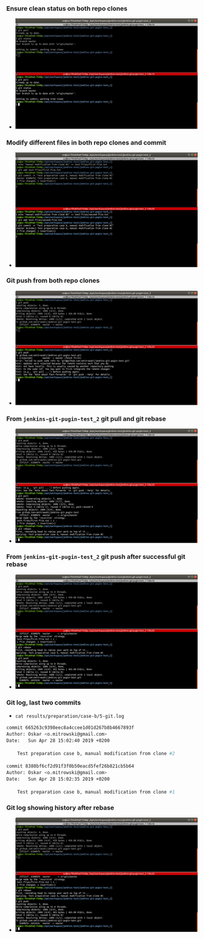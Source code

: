 ### Ensure clean status on both repo clones
  - ![1](0-git-status.jpg)

### Modify different files in both repo clones and commit
  - ![2](1-git-commit.jpg)

### Git push from both repo clones
  - ![3](2-git-push.jpg)

### From `jenkins-git-pugin-test_2` git pull and git rebase
  - ![4](3-git-pull-rebase.jpg)

### From `jenkins-git-pugin-test_2` git push after successful git rebase
  - ![5](4-git-push-after-rebase.jpg)

### Git log, last two commits
  - `cat results/preparation/case-b/5-git.log` 
```bash
commit 665263c9398eec8a4ccee1d01d267b8b4667893f
Author: Oskar <o.mitrowski@gmail.com>
Date:   Sun Apr 28 15:02:40 2019 +0200

    Test preparation case b, manual modification from clone #2

commit 8380bf6cf2d91f3f0b50eacd5fef26b821cb5b64
Author: Oskar <o.mitrowski@gmail.com>
Date:   Sun Apr 28 15:02:35 2019 +0200

    Test preparation case b, manual modification from clone #1
```

### Git log showing history after rebase
  - ![5](4-git-push-after-rebase.jpg)
